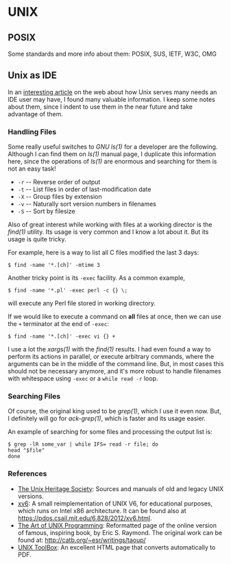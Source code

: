 UNIX
====

## POSIX

Some standards and more info about them:
   POSIX, SUS, IETF, W3C, OMG


## Unix as IDE

In an [interesting article](http://blog.sanctum.geek.nz/series/unix-as-ide/)
on the web about how Unix serves many needs an IDE user may have, I found
many valuable information.  I keep some notes about them, since I indent to
use them in the near future and take advantage of them.

### Handling Files

Some really useful switches to _GNU ls(1)_ for a developer are the following.
Although I can find them on _ls(1)_ manual page, I duplicate this information
here, since the operations of _ls(1)_ are enormous and searching for them is
not an easy task!

 - `-r` -- Reverse order of output
 - `-t` -- List files in order of last-modification date
 - `-X` -- Group files by extension
 - `-v` -- Naturally sort version numbers in filenames
 - `-S` -- Sort by filesize

Also of great interest while working with files at a working director
is the _find(1)_ utility.  Its usage is very common and I know a lot about
it.  But its usage is quite tricky.

For example, here is a way to list all C files modified the last 3 days:

    $ find -name '*.[ch]' -mtime 3

Another tricky point is its `-exec` facility.  As a common example,

    $ find -name '*.pl' -exec perl -c {} \;

will execute any Perl file stored in working directory.

If we would like to execute a command on **all** files at once, then
we can use the `+` terminator at the end of `-exec`:

    $ find -name '*.[ch]' -exec vi {} +

I use a lot the _xargs(1)_ with the _find(1)_ results.  I had even found a way
to perform its actions in parallel, or execute arbitrary commands, where
the arguments can be in the middle of the command line.  But, in most
cases this should not be necessary anymore, and it's more robust to handle
filenames with whitespace using `-exec` or a `while read -r` loop.

### Searching Files

Of course, the original king used to be _grep(1)_, which I use it even now.
But, I definitely will go for _ack-grep(1)_, which is faster and its usage
easier.

An example of searching for some files and processing the output list is:

    $ grep -lR some_var | while IFS= read -r file; do
	head "$file"
    done


### References

 - [The Unix Heritage Society](https://www.tuhs.org/):
   Sources and manuals of old and legacy UNIX versions.
 - [xv6](https://pdos.csail.mit.edu/6.828/2020/xv6.html):
   A small reimplementation of UNIX V6, for educational purposes, which runs on
   Intel x86 architecture.
   It can be found also at <https://pdos.csail.mit.edu/6.828/2012/xv6.html>.
 - [The Art of UNIX Programming][taoup]:
   Reformatted page of the online version of famous, inspiring book,
   by Eric S. Raymond.  The original work can be found at:
   <http://catb.org/~esr/writings/taoup/>
 - [UNIX ToolBox][toolbox]:
   An excellent HTML page that converts automatically to PDF.


[taoup]:	https://www.arp242.net/the-art-of-unix-programming/
[toolbox]: http://cb.vu/unixtoolbox.xhtml
